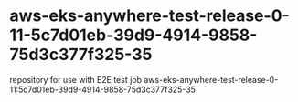 # aws-eks-anywhere-test-release-0-11-5c7d01eb-39d9-4914-9858-75d3c377f325-35
repository for use with E2E test job aws-eks-anywhere-test-release-0-11:5c7d01eb-39d9-4914-9858-75d3c377f325-35
